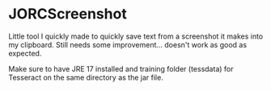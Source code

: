 # JORCScreenshot

Little tool I quickly made to quickly save text from a screenshot it makes into my clipboard.
Still needs some improvement... doesn't work as good as expected.

Make sure to have JRE 17 installed and training folder (tessdata) for Tesseract on the same directory as the jar file.
